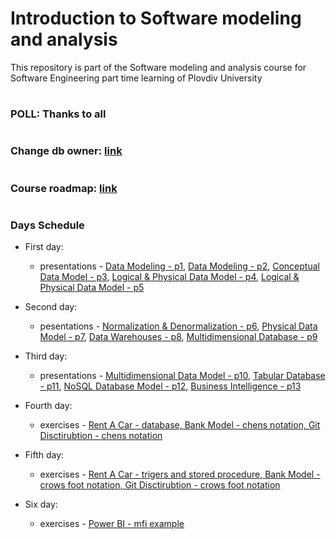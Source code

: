 # Introduction to Software modeling and analysis
This repository is part of the Software modeling and analysis course for Software Engineering part time learning of Plovdiv University


#
### POLL: Thanks to all


#
### Change db owner: [link](https://github.com/pkyurkchiev/software-modeling-and-analysis-se-pt/blob/master/documentations/change-db-owner.md)


#
### Course roadmap: [link](https://github.com/pkyurkchiev/software-modeling-and-analysis-se-pt/blob/master/documentations/roadmap-sma.mup.png)


#
### Days Schedule

* First day: 
  * presentations - [Data Modeling - p1](https://github.com/pkyurkchiev/software-modeling-and-analysis-se-pt/tree/master/presentations/Lecture-01.pdf), [Data Modeling - p2](https://github.com/pkyurkchiev/software-modeling-and-analysis-se-pt/tree/master/presentations/Lecture-02.pdf), [Conceptual Data Model - p3](https://github.com/pkyurkchiev/software-modeling-and-analysis-se-pt/tree/master/presentations/Lecture-03.pdf), [Logical & Physical Data Model - p4](https://github.com/pkyurkchiev/software-modeling-and-analysis-se-pt/tree/master/presentations/Lecture-04.pdf), [Logical & Physical Data Model - p5](https://github.com/pkyurkchiev/software-modeling-and-analysis-se-pt/tree/master/presentations/Lecture-05.pdf)

* Second day:
  * pesentations - [Normalization & Denormalization - p6](https://github.com/pkyurkchiev/software-modeling-and-analysis-se-pt/tree/master/presentations/Lecture-06.pdf), [Physical Data Model - p7](https://github.com/pkyurkchiev/software-modeling-and-analysis-se-pt/tree/master/presentations/Lecture-07.pdf), [Data Warehouses - p8](https://github.com/pkyurkchiev/software-modeling-and-analysis-se-pt/tree/master/presentations/Lecture-08.pdf), 
 [Multidimensional Database - p9](https://github.com/pkyurkchiev/software-modeling-and-analysis-se-pt/tree/master/presentations/Lecture-09.pdf)

* Third day:
  * presentations - [Multidimensional Data Model - p10](https://github.com/pkyurkchiev/software-modeling-and-analysis-se-pt/tree/master/presentations/Lecture-10.pdf),
 [Tabular Database - p11](https://github.com/pkyurkchiev/software-modeling-and-analysis-se-pt/tree/master/presentations/Lecture-11.pdf),
 [NoSQL Database Model - p12](https://github.com/pkyurkchiev/software-modeling-and-analysis-se-pt/tree/master/presentations/Lecture-12.pdf), [Business Intelligence - p13](https://github.com/pkyurkchiev/software-modeling-and-analysis-se-pt/tree/master/presentations/Lecture-13.pdf)

* Fourth day:
  * exercises - [Rent A Car - database, Bank Model - chens notation, Git Disctirubtion - chens notation](https://github.com/pkyurkchiev/software-modeling-and-analysis-se-pt/tree/master/exercises/01/)
  
* Fifth day:
  * exercises - [Rent A Car - trigers and stored procedure, Bank Model - crows foot notation, Git Disctirubtion - crows foot notation](https://github.com/pkyurkchiev/software-modeling-and-analysis-se-pt/tree/master/exercises/02/)
  
* Six day:
  * exercises - [Power BI - mfi example](https://github.com/pkyurkchiev/software-modeling-and-analysis-se-pt/tree/master/exercises/03/)
